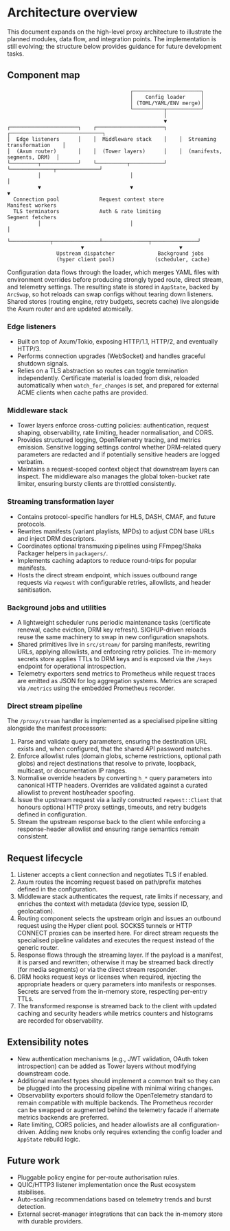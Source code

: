 # Architecture overview

This document expands on the high-level proxy architecture to illustrate the planned
modules, data flow, and integration points. The implementation is still evolving; the
structure below provides guidance for future development tasks.

## Component map

```
                                        ┌──────────────────────┐
                                        │    Config loader     │
                                        │ (TOML/YAML/ENV merge)│
                                        └──────────┬───────────┘
                                                   │
                                                   ▼
┌──────────────────────┐    ┌──────────────────────┐    ┌──────────────────────────────┐
│  Edge listeners      │    │  Middleware stack    │    │  Streaming transformation    │
│  (Axum router)       │    │  (Tower layers)      │    │  (manifests, segments, DRM)  │
└─────────┬────────────┘    └──────────┬───────────┘    └──────────────┬──────────────┘
          │                             │                               │
          ▼                             ▼                               ▼
  Connection pool             Request context store              Manifest workers
  TLS terminators             Auth & rate limiting               Segment fetchers
          │                             │                               │
          └─────────────┬───────────────┴───────────────┬───────────────┘
                        ▼                               ▼
                Upstream dispatcher              Background jobs
                (hyper client pool)             (scheduler, cache)
```

Configuration data flows through the loader, which merges YAML files with environment
overrides before producing strongly typed route, direct stream, and telemetry settings.
The resulting state is stored in `AppState`, backed by `ArcSwap`, so hot reloads can swap
configs without tearing down listeners. Shared stores (routing engine, retry budgets,
secrets cache) live alongside the Axum router and are updated atomically.

### Edge listeners

- Built on top of Axum/Tokio, exposing HTTP/1.1, HTTP/2, and eventually HTTP/3.
- Performs connection upgrades (WebSocket) and handles graceful shutdown signals.
- Relies on a TLS abstraction so routes can toggle termination independently. Certificate
  material is loaded from disk, reloaded automatically when `watch_for_changes` is set, and
  prepared for external ACME clients when cache paths are provided.

### Middleware stack

- Tower layers enforce cross-cutting policies: authentication, request shaping,
  observability, rate limiting, header normalisation, and CORS.
- Provides structured logging, OpenTelemetry tracing, and metrics emission. Sensitive
  logging settings control whether DRM-related query parameters are redacted and if
  potentially sensitive headers are logged verbatim.
- Maintains a request-scoped context object that downstream layers can inspect. The
  middleware also manages the global token-bucket rate limiter, ensuring bursty clients are
  throttled consistently.

### Streaming transformation layer

- Contains protocol-specific handlers for HLS, DASH, CMAF, and future protocols.
- Rewrites manifests (variant playlists, MPDs) to adjust CDN base URLs and inject DRM
  descriptors.
- Coordinates optional transmuxing pipelines using FFmpeg/Shaka Packager helpers in
  `packagers/`.
- Implements caching adaptors to reduce round-trips for popular manifests.
- Hosts the direct stream endpoint, which issues outbound range requests via `reqwest` with
  configurable retries, allowlists, and header sanitisation.

### Background jobs and utilities

- A lightweight scheduler runs periodic maintenance tasks (certificate renewal, cache
  eviction, DRM key refresh). SIGHUP-driven reloads reuse the same machinery to swap in new
  configuration snapshots.
- Shared primitives live in `src/stream/` for parsing manifests, rewriting URLs, applying
  allowlists, and enforcing retry policies. The in-memory secrets store applies TTLs to DRM
  keys and is exposed via the `/keys` endpoint for operational introspection.
- Telemetry exporters send metrics to Prometheus while request traces are emitted as JSON
  for log aggregation systems. Metrics are scraped via `/metrics` using the embedded
  Prometheus recorder.

### Direct stream pipeline

The `/proxy/stream` handler is implemented as a specialised pipeline sitting alongside the
manifest processors:

1. Parse and validate query parameters, ensuring the destination URL exists and, when
   configured, that the shared API password matches.
2. Enforce allowlist rules (domain globs, scheme restrictions, optional path globs) and
   reject destinations that resolve to private, loopback, multicast, or documentation IP
   ranges.
3. Normalise override headers by converting `h_*` query parameters into canonical HTTP
   headers. Overrides are validated against a curated allowlist to prevent host/header
   spoofing.
4. Issue the upstream request via a lazily constructed `reqwest::Client` that honours
   optional HTTP proxy settings, timeouts, and retry budgets defined in configuration.
5. Stream the upstream response back to the client while enforcing a response-header
   allowlist and ensuring range semantics remain consistent.

## Request lifecycle

1. Listener accepts a client connection and negotiates TLS if enabled.
2. Axum routes the incoming request based on path/prefix matches defined in the
   configuration.
3. Middleware stack authenticates the request, rate limits if necessary, and enriches
   the context with metadata (device type, session ID, geolocation).
4. Routing component selects the upstream origin and issues an outbound request using the
   Hyper client pool. SOCKS5 tunnels or HTTP CONNECT proxies can be inserted here. For
   direct stream requests the specialised pipeline validates and executes the request
   instead of the generic router.
5. Response flows through the streaming layer. If the payload is a manifest, it is parsed
   and rewritten; otherwise it may be streamed back directly (for media segments) or via the
   direct stream responder.
6. DRM hooks request keys or licenses when required, injecting the appropriate headers or
   query parameters into manifests or responses. Secrets are served from the in-memory
   store, respecting per-entry TTLs.
7. The transformed response is streamed back to the client with updated caching and
   security headers while metrics counters and histograms are recorded for observability.

## Extensibility notes

- New authentication mechanisms (e.g., JWT validation, OAuth token introspection) can be
  added as Tower layers without modifying downstream code.
- Additional manifest types should implement a common trait so they can be plugged into
  the processing pipeline with minimal wiring changes.
- Observability exporters should follow the OpenTelemetry standard to remain compatible
  with multiple backends. The Prometheus recorder can be swapped or augmented behind the
  telemetry facade if alternate metrics backends are preferred.
- Rate limiting, CORS policies, and header allowlists are all configuration-driven. Adding
  new knobs only requires extending the config loader and `AppState` rebuild logic.

## Future work

- Pluggable policy engine for per-route authorisation rules.
- QUIC/HTTP3 listener implementation once the Rust ecosystem stabilises.
- Auto-scaling recommendations based on telemetry trends and burst detection.
- External secret-manager integrations that can back the in-memory store with durable
  providers.
